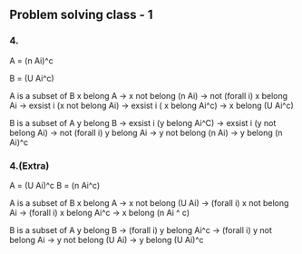 ## Problem solving class - 1

### 4.

A = (n Ai)^c

B = (U Ai^c)

A is a subset of B
x belong A -> x not belong (n Ai) -> not (forall i) x belong Ai -> exsist i (x not belong Ai) -> exsist i ( x belong Ai^c) 
-> x belong (U Ai^c)

B is a subset of A
y belong B -> exsist i (y belong Ai^C) -> exsist i (y not belong Ai) -> not (forall i) y belong Ai -> y not belong (n Ai) -> y belong (n Ai)^c

### 4.(Extra)

A = (U Ai)^c
B = (n Ai^c)

A is a subset of B
x belong A -> x not belong (U Ai) -> (forall i) x not belong Ai -> (forall i) x belong Ai^c -> x belong (n Ai ^ c)

B is a subset of A
y belong B -> (forall i) y belong Ai^c -> (forall i) y not belong Ai -> y not belong (U Ai) -> y belong (U Ai)^c


